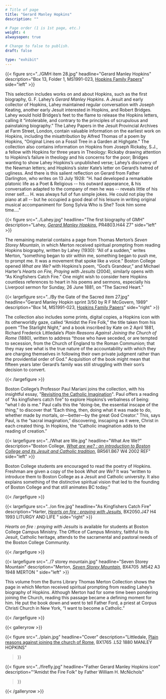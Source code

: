 ```yaml
---
# Title of page
title: "Gerard Manley Hopkins"
description: ""

# Page order (1 is 1st page, etc.)
weight: 4
alwaysopen: true

# Change to false to publish.
draft: false

type: "exhibit"
---
```

{{< figure src="../GMH item 28.jpg"
           headline="Gerard Manley Hopkins" 
           description="Box 13, Folder 1, MS1991-023, [Hopkins Family Papers](https://bc-primo.hosted.exlibrisgroup.com/permalink/f/1jdnfk3/ALMA-BC21380054540001021)" side="left" >}}
		   
This selection includes works on and about Hopkins, such as the first biography, G. F. Lahey’s *Gerard Manley Hopkins*. A Jesuit and early collector of Hopkins, Lahey maintained regular conversation with Joseph Keating, another early Jesuit interested in Hopkins, and Robert Bridges. Lahey would hold Bridges’s feet to the flame to release the Hopkins letters, calling it “intolerable, and contrary to the principles of scrupulous and painstaking biography.” The Lahey Papers in the Jesuit Provincial Archives at Farm Street, London, contain valuable information on the earliest work on Hopkins, including the misattribution by Alfred Thomas of a poem by Hopkins, “Original Lines on a Fossil Tree in a Garden at Highgate.” The collection also contains information on Hopkins from Joseph Rickaby, S.J., a fellow with Hopkins for three years in Theology: Rickaby drawing attention to Hopkins’s failure in theology and his concerns for the poor; Bridges wanting to show Lahey Hopkins’s unpublished verse; Lahey’s discovery of the Newman letters; and Hopkins’s sister Kate’s letter on Gerard’s hatred of ugliness. And there is this salient reflection on Gerard from Father Darlington, who writes on 13 July 1928: "H. had developed a remarkable platonic life as a Poet & Religious -- his outward appearance, & his conversation adapted to the  company of men he was -- reveals little of his inner self…. H. was always full of fun simple jokes. He could not play the piano at all -- but he occupied a good deal of his leisure in writing original musical accompaniment for Song Sylvia Who is She? Took him some time…."

	 
{{< figure src="../Lahey.jpg"
           headline="The first biography of GMH" 
           description="Lahey, [*Gerard Manley Hopkins*](https://bc-primo.hosted.exlibrisgroup.com/permalink/f/l6ucgu/ALMA-BC21333759200001021), PR4803.H44 Z7" 
           side="left" >}}
		   


The remaining material contains a page from Thomas Merton’s *Seven Storey Mountain*, in which Merton received spiritual prompting from reading Hopkins biography, written by Lahey (1930): “All of a sudden,” writes Merton, “something began to stir within me, something began to push me, to prompt me. It was a movement that spoke like a voice.” Boston College opened *What are We?* with Hopkins’s poem, “God’s Grandeur,” and Michael Harter’s *Hearts on Fire, Praying with Jesuits* (2004), similarly opens with “As Kingfishers Catch Fire.” One might wish to consider here Hopkins countless references to heart in his poems and sermons, especially his Liverpool sermon for Sunday, 26 June 1881, on “The Sacred Heart.”

{{< largefigure src="../By the Gate of the Sacred item 27.jpg"
           headline="Gerard Manley Hopkin sprint 3/50 by R F McGovern, 1989" 
           description="Box 14, MS1991-023, [Hopkins Family Papers](https://bc-primo.hosted.exlibrisgroup.com/permalink/f/1jdnfk3/ALMA-BC21380054540001021)" side="right" >}}
		   
The collection also includes some prints, digital copies, a Hopkins icon with its otherworldly gaze, called “Amidst the Fire Folk,” the title taken from his poem “The Starlight Night,” and a book inscribed by Kate on 2 April 1881, Richard Frederick Littledale’s *Plain Reasons Against Joining the Church of Rome* (1880), written to address “those who have seceded, or are tempted to secession, from the Church of England to the Roman Communion; that they may see what is the true nature of the accountability with which they are charging themselves in following their own private judgment rather than the providential order of God.” Acquisition of the book might mean that fifteen years later Gerard’s family was still struggling with their son’s decision to convert.

{{< /largefigure >}}

Boston College’s Professor Paul Mariani joins the collection, with his insightful essay, "[Revisiting the Catholic Imagination](https://issuu.com/church21c/docs/c21resourcesspring2013?e=1307091/1015152)". Paul offers a reading of “As kingfishers catch fire” to explore Hopkins’s verbalness of being: “what I do is me.” Paul calls this the “doing-be, the essential inscape of the thing,” to discover that “Each thing, then, doing what it was made to do, whether made by mortals, or—better—by the great God Creator.” This, says Paul, is the “sacral imagination,” discovering, inscaping as it were, Christ in each created thing. In Hopkins, the “Catholic imagination adds to the reading of creation.”

{{< largefigure src="../What are We.jpg"
           headline="What Are We?" 
           description="Boston College, [*What are we? : an introduction to Boston College and its Jesuit and Catholic tradition*](https://bc-primo.hosted.exlibrisgroup.com/permalink/f/1jdnfk3/ALMA-BC21315847100001021), BR561.B67 W4 2002 REF" 
           side="left" >}}
		   
Boston College students are encouraged to read the poetry of Hopkins. Freshman are given a copy of the book *What are We?*  It was “written to introduce them to Boston College as a Jesuit and Catholic university. It also explains something of the distinctive spiritual vision that led to the founding of Boston College and that still animates BC today.”

{{< /largefigure >}}


{{< largefigure src="../on  fire.jpg"
           headline="As Kingfishers Catch Fire" 
           description="Harter, [*Hearts on fire : praying with Jesuits*](https://bc-primo.hosted.exlibrisgroup.com/permalink/f/1jdnfk3/ALMA-BC21342585780001021), BX2050.J47 H4 1993 LITURGY AND LIFE " 
           side="right" >}}
		   
*Hearts on fire : praying with Jesuits* is available for students at Boston College Campus Ministry. The Office of Campus Ministry, faithful to its Jesuit, Catholic heritage, attends to the sacramental and pastoral needs of the Boston College Community.

{{< /largefigure >}}

{{< largefigure src="../7 storey mountain.jpg"
           headline="Seven Storey Mountain" 
           description="Merton, [*Seven Storey Mountain*](https://bc-primo.hosted.exlibrisgroup.com/permalink/f/1jdnfk3/ALMA-BC21314486620001021),  BX4705 .M542 A3 1948 MERTON " 
           side="left" >}}
		   
This volume from the Burns Library Thomas Merton Collection shows the page in which Merton received spiritual prompting from reading Lahey’s biography of Hopkins. Although Merton had for some time been pondering joining the Church, reading this passage became a defining moment for him. He put the book down and went to tell Father Ford, a priest at Corpus Christi Church in New York, “I want to become a Catholic.”

{{< /largefigure >}}
		   
{{< galleryrow >}}

{{< figure src="../plain.jpg"
           headline="Cover"
           description="Littledale, [Plain reasons against joining the church of Rome](https://bc-primo.hosted.exlibrisgroup.com/permalink/f/1jdnfk3/ALMA-BC21357314250001021), BX1765 .L52 1880 MANLEY HOPKINS"
>}}

{{< figure src="../firefly.jpg"
           headline="Father Gerard Manley Hopkins icon"
           description="“Amidst the Fire Folk” by Father William H. McNichols"
>}}


{{< /galleryrow >}}
		   
